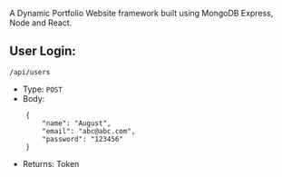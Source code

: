 A Dynamic Portfolio Website framework built using MongoDB Express, Node and React.

## User Login:
`/api/users`
- Type: `POST`
- Body: 
```
    {
        "name": "August",
        "email": "abc@abc.com",
        "password": "123456"
    }
```

- Returns: Token

